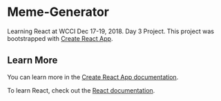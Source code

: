 # Meme-Generator

Learning React at WCCI Dec 17-19, 2018.  Day 3 Project.
This project was bootstrapped with [Create React App](https://github.com/facebook/create-react-app).

## Learn More

You can learn more in the [Create React App documentation](https://facebook.github.io/create-react-app/docs/getting-started).

To learn React, check out the [React documentation](https://reactjs.org/).
